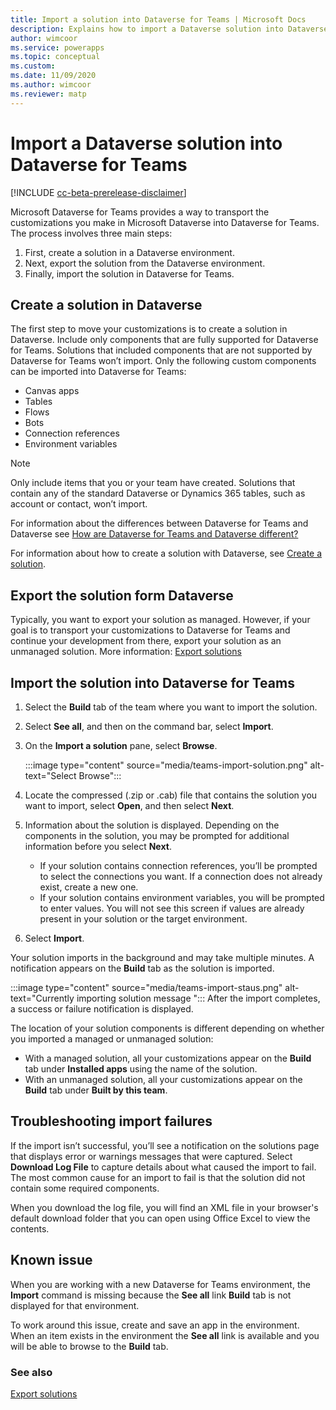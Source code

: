 ```yaml
---
title: Import a solution into Dataverse for Teams | Microsoft Docs
description: Explains how to import a Dataverse solution into Dataverse for Teams.
author: wimcoor
ms.service: powerapps
ms.topic: conceptual
ms.custom: 
ms.date: 11/09/2020
ms.author: wimcoor
ms.reviewer: matp
---
```

#  Import a Dataverse solution into Dataverse for Teams

[!INCLUDE [cc-beta-prerelease-disclaimer](../includes/cc-beta-prerelease-disclaimer.md)]

Microsoft Dataverse for Teams provides a way to transport the customizations you make in Microsoft Dataverse into Dataverse for Teams. The process involves three main steps:

1. First, create a solution in a Dataverse environment. 
1. Next, export the solution from the Dataverse environment.
1. Finally, import the solution in Dataverse for Teams.

## Create a solution in Dataverse 
The first step to move your customizations is to create a solution in Dataverse. Include only components that are fully supported for Dataverse for Teams. Solutions that included components that are not supported by Dataverse for Teams won’t import. Only the following custom components can be imported into Dataverse for Teams:

* Canvas apps 
* Tables 
* Flows 
* Bots 
* Connection references 
* Environment variables 

> [!NOTE]
> Only include items that you or your team have created. Solutions that contain any of the standard Dataverse or Dynamics 365 tables, such as account or contact, won’t import.

For information about the differences between Dataverse for Teams and Dataverse see [How are Dataverse for Teams and Dataverse different?](data-platform-compare.md)

For information about how to create a solution with Dataverse, see [Create a solution](../maker/common-data-service/create-solution.md). 

## Export the solution form Dataverse

Typically, you want to export your solution as managed. However, if your goal is to transport your customizations to Dataverse for Teams and continue your development from there, export your solution as an unmanaged solution. More information: [Export solutions](../maker/common-data-service/export-solutions.md) 

## Import the solution into Dataverse for Teams
1. Select the **Build** tab of the team where you want to import the solution.
1. Select **See all**, and then on the command bar, select **Import**.
1. On the **Import a solution** pane, select **Browse**.

    :::image type="content" source="media/teams-import-solution.png" alt-text="Select Browse":::
1. Locate the compressed (.zip or .cab) file that contains the solution you want to import, select **Open**, and then select **Next**. 
1. Information about the solution is displayed. Depending on the components in the solution, you may be prompted for additional information before you select **Next**.
   - If your solution contains connection references, you’ll be prompted to select the connections you want. If a connection does not already exist, create a new one. 
   - If your solution contains environment variables, you will be prompted to enter values. You will not see this screen if values are already present in your solution or the target environment.
1. Select **Import**.

Your solution imports in the background and may take multiple minutes. A notification appears on the **Build** tab as the solution is imported.

:::image type="content" source="media/teams-import-staus.png" alt-text="Currently importing solution message ":::
After the import completes, a success or failure notification is displayed.
 
The location of your solution components is different depending on whether you imported a managed or unmanaged solution:
* With a managed solution, all your customizations appear on the **Build** tab under **Installed apps** using the name of the solution.
* With an unmanaged solution, all your customizations appear on the **Build** tab under **Built by this team**.

## Troubleshooting import failures

If the import isn’t successful, you’ll see a notification on the solutions page that displays error or warnings messages that were captured. Select **Download Log File** to capture details about what caused the import to fail. The most common cause for an import to fail is that the solution did not contain some required components.

When you download the log file, you will find an XML file in your browser's default download folder that you can open using Office Excel to view the contents.

## Known issue

When you are working with a new Dataverse for Teams environment, the **Import** command is missing because the **See all** link **Build** tab is not displayed for that environment.  

To work around this issue, create and save an app in the environment. When an item exists in the environment the **See all** link is available and you will be able to browse to the **Build** tab.

### See also

[Export solutions](../maker/common-data-service/export-solutions.md)
